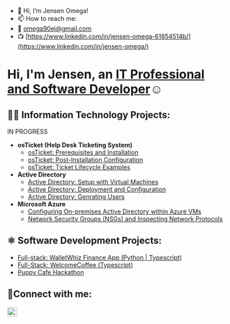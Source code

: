 - 👋 Hi, I’m Jensen Omega! 
- 📫 How to reach me:
- 📩 omega90ej@gmail.com
- 📺 [https://www.linkedin.com/in/jensen-omega-61854514b/](https://www.linkedin.com/in/jensen-omega/)

<h1>Hi, I'm Jensen, an <a href="https://www.linkedin.com/in/jensen-omega/">IT Professional and Software Developer</a>☺</h1>

<h2>👨‍💻 Information Technology Projects:</h2>


IN PROGRESS
- <b>osTicket (Help Desk Ticketing System)</b>
  - [osTicket: Prerequisites and Installation]()
  - [osTicket: Post-Installation Configuration]()
  - [osTicket: Ticket Lifecycle Examples]()
- <b>Active Directory</b>
  - [Active Directory: Setup with Virtual Machines]()
  - [Active Directory: Deployment and Configuration]()
  - [Active Directory: Genrating Users]()
- <b>Microsoft Azure</b>
  - [Configuring On-premises Active Directory within Azure VMs]()
  - [Network Security Groups (NSGs) and Inspecting Network Protocols]()

 <h2>⚛️ Software Development Projects:</h2>
 
  - [Full-stack: WalletWhiz Finance App (Python | Typescript)](https://github.com/JOmega12/capstone-project-money)
  - [Full-Stack: WelcomeCoffee (Typescript)](https://github.com/JOmega12/welcomeCoffeeExpress)
  - [Puppy Cafe Hackathon](https://github.com/JOmega12/hackathon-devlopes)

<h2>🤳Connect with me:</h2>

[<img align="left" alt="Josh | LinkedIn" width="22px" src="https://cdn.jsdelivr.net/npm/simple-icons@v3/icons/linkedin.svg" />][linkedin]

[linkedin]: https://linkedin.com/in/Josh
